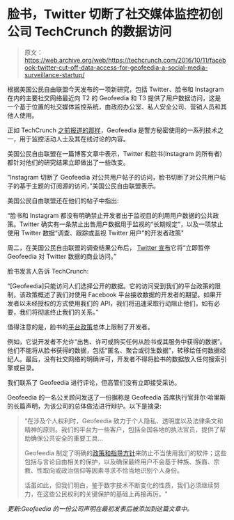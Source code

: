 # 脸书，Twitter 切断了社交媒体监控初创公司 TechCrunch 的数据访问

> 原文：<https://web.archive.org/web/https://techcrunch.com/2016/10/11/facebook-twitter-cut-off-data-access-for-geofeedia-a-social-media-surveillance-startup/>

根据美国公民自由联盟今天发布的一项新研究，包括 Twitter、脸书和 Instagram 在内的主要社交网络最近向 T2 的 Geofeedia 和 T3 提供了用户数据访问，这是一个基于位置的社交媒体监控系统，由政府办公室、私人安全公司、营销人员和其他人使用。

正如 TechCrunch [之前报道的那样](https://web.archive.org/web/20221208042213/https://beta.techcrunch.com/2016/09/23/police-are-increasingly-using-social-media-surveillance-tools/)，Geofeedia 是警方秘密使用的一系列技术之一，用于监控活动人士及其在线讨论的内容。

美国公民自由联盟在一篇博客文章中表示，Twitter 和脸书(Instagram 的所有者)都针对他们的研究结果立即做出了一些改变。

“Instagram 切断了 Geofeedia 对公共用户帖子的访问，脸书切断了对公共用户帖子的基于主题的订阅源的访问，”美国公民自由联盟表示。

美国公民自由联盟还在他们的帖子中指出:

“脸书和 Instagram 都没有明确禁止开发者出于监视目的利用用户数据的公共政策。Twitter 确实有一条禁止出售用户数据用于监视的“长期规定”，以及一项禁止使用 Twitter 数据“调查、跟踪或监视 Twitter 用户”的开发者政策"

周二，在美国公民自由联盟的调查结果公布后， [Twitter 宣布](https://web.archive.org/web/20221208042213/https://twitter.com/policy/status/785861128589025281)它将“立即暂停 Geofeedia 对 Twitter 数据的商业访问。”

脸书发言人告诉 TechCrunch:

“[Geofeedia]只能访问人们选择公开的数据。它的访问受到我们的平台政策的限制，该政策概述了我们对使用 Facebook 平台接收数据的开发者的期望。如果开发者以未经授权的方式使用我们的 API，我们将迅速采取行动阻止他们，如有必要，我们将彻底终止我们的关系。”

值得注意的是，脸书的[平台政策](https://web.archive.org/web/20221208042213/https://developers.facebook.com/policy/)总体上限制了开发者。

例如，它说开发者不允许“出售、许可或购买任何从脸书或其服务中获得的数据”。他们不能将从脸书获得的数据，包括“匿名、聚合或衍生数据”，转移给任何数据经纪人。最后，没有社交网络的明确许可，开发者不得将脸书的数据放入任何搜索引擎或目录。

我们联系了 Geofeedia 进行评论，但高管们没有立即接受采访。

Geofeedia 的一名公关顾问发送了一份据称是 Geofeedia 首席执行官菲尔·哈里斯的长篇声明，为该公司的总体做法进行辩护。以下是摘录:

> “在涉及个人权利时，Geofeedia 致力于个人隐私、透明度以及法律条文和精神的原则。我们的平台为一些客户，包括全国各地的执法官员，提供了帮助确保公共安全的重要工具…
> 
> Geofeedia 制定了明确的[政策和指导方针](https://web.archive.org/web/20221208042213/https://geofeedia.com/legal/)来防止不当使用我们的软件；这些包括与言论自由相关的保护，以及确保最终用户不会基于种族、族裔、宗教、性取向或政治信仰等因素寻求不恰当地识别个人身份。
> 
> 话虽如此，但我们明白，鉴于数字技术不断变化的性质，我们必须继续努力，在这些公民权利的关键保护的基础上再接再厉。"

*更新:Geofeedia 的一份公司声明在最初发表后被添加到这篇文章中。*